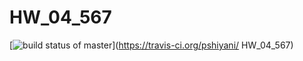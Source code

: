 # HW_04_567
[![build status of master](https://travis-ci.org/pshiyani/Triangle567.svg?branch=master)](https://travis-ci.org/pshiyani/
HW_04_567)
